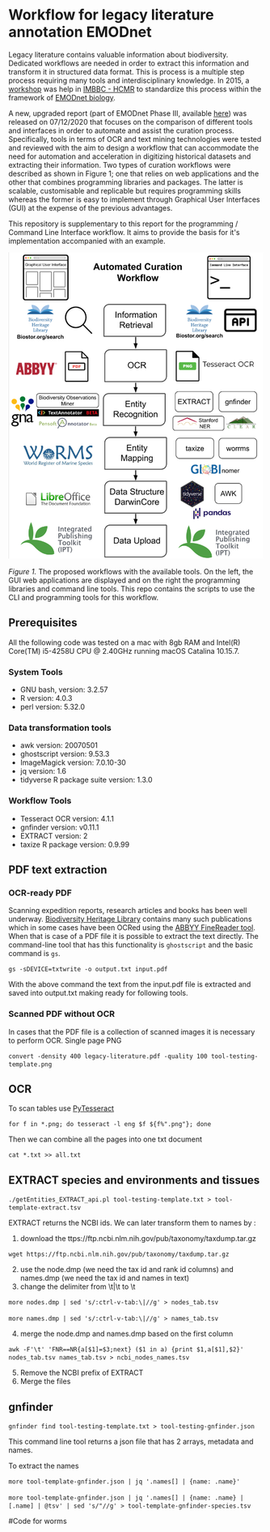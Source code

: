 # Workflow for legacy literature annotation EMODnet

Legacy literature contains valuable information about biodiversity. Dedicated workflows are needed in order to extract this information and transform it in structured data format. This is process is a multiple step process requiring many tools and interdisciplinary knowledge. In 2015, a [workshop](httpse//riojournal.com/articles.php?journal_name=rio&id=10445) was help in [IMBBC - HCMR](https://imbbc.hcmr.gr) to standardize this process within the framework of [EMODnet biology](https://www.emodnet-biology.eu).

A new, upgraded report (part of EMODnet Phase III, available [here](https://www.emodnet-biology.eu/sites/emodnet-biology.eu/files/public/documents/EMODnet_Biology_III/Deliverables/D3.7.pdf)) was released on 07/12/2020 that focuses on the comparison of different tools and interfaces in order to automate and assist the curation process. Specifically, tools in terms of OCR and text mining technologies were tested and reviewed with the aim to design a workflow that can accommodate the need for automation and acceleration in digitizing historical datasets and extracting their information. Two types of curation workflows were described as shown in Figure 1; one that relies on web applications and the other that combines programming libraries and packages. The latter is scalable, customisable and replicable but requires programming skills whereas the former is easy to implement through Graphical User Interfaces (GUI) at the expense of the previous advantages.

This repository is supplementary to this report for the programming / Command Line Interface workflow. It aims to provide the basis for it's implementation accompanied with an example.

![Figure 1. The proposed workflows with the available tools. On the left, the GUI web applications are displayed and on the right the programming libraries and command line tools.](gui-cli-workflows.png)

*Figure 1.* The proposed workflows with the available tools. On the left, the GUI web applications are displayed and on the right the programming libraries and command line tools. This repo contains the scripts to use the CLI and programming tools for this workflow.

## Prerequisites

All the following code was tested on a mac with 8gb RAM and Intel(R) Core(TM) i5-4258U CPU @ 2.40GHz running macOS Catalina 10.15.7.

### System Tools

* GNU bash, version: 3.2.57
* R version: 4.0.3
* perl version: 5.32.0

### Data transformation tools

* awk version: 20070501
* ghostscript version: 9.53.3
* ImageMagick version: 7.0.10-30
* jq version: 1.6
* tidyverse R package suite version: 1.3.0

### Workflow Tools

* Tesseract OCR version: 4.1.1
* gnfinder version: v0.11.1
* EXTRACT version: 2
* taxize R package version: 0.9.99

## PDF text extraction

### OCR-ready PDF

Scanning expedition reports, research articles and books has been well underway. [Biodiversity Heritage Library](https://www.biodiversitylibrary.org) contains many such publications which in some cases have been OCRed using the [ABBYY FineReader tool](https://about.biodiversitylibrary.org/ufaqs/what-is-optical-character-recognition-ocr-and-how-does-bhl-use-it/). When that is case of a PDF file it is possible to extract the text directly. The command-line tool that has this functionality is `ghostscript` and the basic command is `gs`.

```
gs -sDEVICE=txtwrite -o output.txt input.pdf
```
With the above command the text from the input.pdf file is extracted and saved into output.txt making ready for following tools.

### Scanned PDF without OCR

In cases that the PDF file is a collection of scanned images it is necessary to perform OCR. Single page PNG

```
convert -density 400 legacy-literature.pdf -quality 100 tool-testing-template.png
```

## OCR
To scan tables use [PyTesseract](https://fazlurnu.com/2020/06/23/text-extraction-from-a-table-image-using-pytesseract-and-opencv/)

```
for f in *.png; do tesseract -l eng $f ${f%".png"}; done
```

Then we can combine all the pages into one txt document

```
cat *.txt >> all.txt
```

## EXTRACT species and environments and tissues

```
./getEntities_EXTRACT_api.pl tool-testing-template.txt > tool-template-extract.tsv
```

EXTRACT returns the NCBI ids. We can later transform them to names by :

1. download the ttps://ftp.ncbi.nlm.nih.gov/pub/taxonomy/taxdump.tar.gz

```
wget https://ftp.ncbi.nlm.nih.gov/pub/taxonomy/taxdump.tar.gz
```
2. use the node.dmp (we need the tax id and rank id columns) and names.dmp (we need the tax id and names in text)
3. change the delimiter from \t|\t to \t

```
more nodes.dmp | sed 's/:ctrl-v-tab:\|//g' > nodes_tab.tsv

more names.dmp | sed 's/:ctrl-v-tab:\|//g' > names_tab.tsv
```
4. merge the node.dmp and names.dmp based on the first column

```
awk -F'\t' 'FNR==NR{a[$1]=$3;next} ($1 in a) {print $1,a[$1],$2}' nodes_tab.tsv names_tab.tsv > ncbi_nodes_names.tsv
```
5. Remove the NCBI prefix of EXTRACT 
6. Merge the files


## gnfinder


```
gnfinder find tool-testing-template.txt > tool-testing-gnfinder.json
```

This command line tool returns a json file that has 2 arrays, metadata and names.

To extract the names

```
more tool-template-gnfinder.json | jq '.names[] | {name: .name}'

more tool-template-gnfinder.json | jq '.names[] | {name: .name} | [.name] | @tsv' | sed 's/"//g' > tool-template-gnfinder-species.tsv
```
#Code for worms


